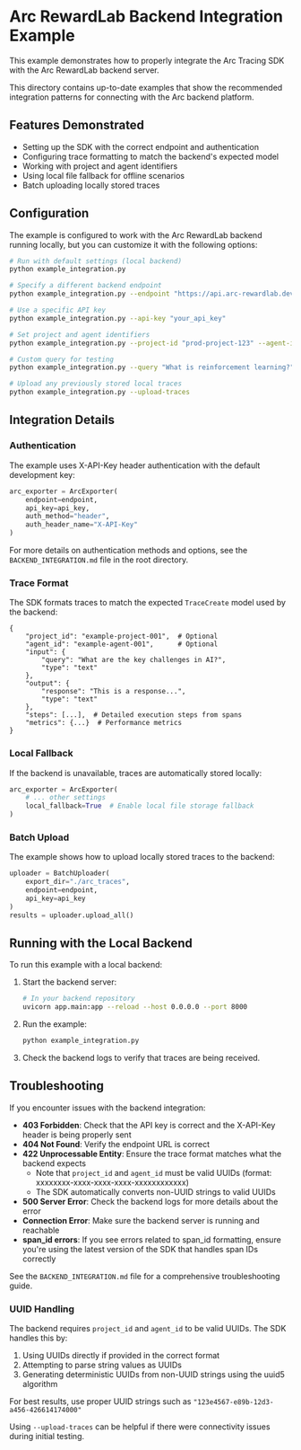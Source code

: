 # Arc RewardLab Backend Integration Example

This example demonstrates how to properly integrate the Arc Tracing SDK with the Arc RewardLab backend server.

This directory contains up-to-date examples that show the recommended integration patterns for connecting with the Arc backend platform.

## Features Demonstrated

- Setting up the SDK with the correct endpoint and authentication
- Configuring trace formatting to match the backend's expected model
- Working with project and agent identifiers
- Using local file fallback for offline scenarios
- Batch uploading locally stored traces

## Configuration

The example is configured to work with the Arc RewardLab backend running locally, but you can customize it with the following options:

```bash
# Run with default settings (local backend)
python example_integration.py

# Specify a different backend endpoint
python example_integration.py --endpoint "https://api.arc-rewardlab.dev/api/v1/traces"

# Use a specific API key
python example_integration.py --api-key "your_api_key"

# Set project and agent identifiers
python example_integration.py --project-id "prod-project-123" --agent-id "agent-456"

# Custom query for testing
python example_integration.py --query "What is reinforcement learning?"

# Upload any previously stored local traces
python example_integration.py --upload-traces
```

## Integration Details

### Authentication

The example uses X-API-Key header authentication with the default development key:

```python
arc_exporter = ArcExporter(
    endpoint=endpoint,
    api_key=api_key,
    auth_method="header",
    auth_header_name="X-API-Key"
)
```

For more details on authentication methods and options, see the `BACKEND_INTEGRATION.md` file in the root directory.

### Trace Format

The SDK formats traces to match the expected `TraceCreate` model used by the backend:

```
{
    "project_id": "example-project-001",  # Optional
    "agent_id": "example-agent-001",      # Optional
    "input": {
        "query": "What are the key challenges in AI?",
        "type": "text"
    },
    "output": {
        "response": "This is a response...",
        "type": "text"
    },
    "steps": [...],  # Detailed execution steps from spans
    "metrics": {...}  # Performance metrics
}
```

### Local Fallback

If the backend is unavailable, traces are automatically stored locally:

```python
arc_exporter = ArcExporter(
    # ... other settings
    local_fallback=True  # Enable local file storage fallback
)
```

### Batch Upload

The example shows how to upload locally stored traces to the backend:

```python
uploader = BatchUploader(
    export_dir="./arc_traces",
    endpoint=endpoint,
    api_key=api_key
)
results = uploader.upload_all()
```

## Running with the Local Backend

To run this example with a local backend:

1. Start the backend server:
   ```bash
   # In your backend repository
   uvicorn app.main:app --reload --host 0.0.0.0 --port 8000
   ```

2. Run the example:
   ```bash
   python example_integration.py
   ```

3. Check the backend logs to verify that traces are being received.

## Troubleshooting

If you encounter issues with the backend integration:

- **403 Forbidden**: Check that the API key is correct and the X-API-Key header is being properly sent
- **404 Not Found**: Verify the endpoint URL is correct
- **422 Unprocessable Entity**: Ensure the trace format matches what the backend expects
  - Note that `project_id` and `agent_id` must be valid UUIDs (format: xxxxxxxx-xxxx-xxxx-xxxx-xxxxxxxxxxxx)
  - The SDK automatically converts non-UUID strings to valid UUIDs
- **500 Server Error**: Check the backend logs for more details about the error
- **Connection Error**: Make sure the backend server is running and reachable
- **span_id errors**: If you see errors related to span_id formatting, ensure you're using the latest version of the SDK that handles span IDs correctly

See the `BACKEND_INTEGRATION.md` file for a comprehensive troubleshooting guide.

### UUID Handling

The backend requires `project_id` and `agent_id` to be valid UUIDs. The SDK handles this by:

1. Using UUIDs directly if provided in the correct format
2. Attempting to parse string values as UUIDs
3. Generating deterministic UUIDs from non-UUID strings using the uuid5 algorithm

For best results, use proper UUID strings such as `"123e4567-e89b-12d3-a456-426614174000"`

Using `--upload-traces` can be helpful if there were connectivity issues during initial testing.